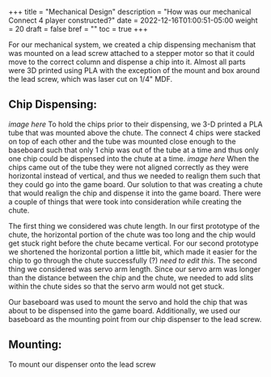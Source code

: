 +++
title = "Mechanical Design"
description = "How was our mechanical Connect 4 player constructed?"
date = 2022-12-16T01:00:51-05:00
weight = 20
draft = false
bref = ""
toc = true
+++

For our mechanical system, we created a chip dispensing mechanism that was mounted on a lead screw attached to a stepper motor so that it could move to the correct column and dispense a chip into it. Almost all parts were 3D printed using PLA with the exception of the mount and box around the lead screw, which was laser cut on 1/4" MDF.

## Chip Dispensing:
*image here*
To hold the chips prior to their dispensing, we 3-D printed a PLA tube that was mounted above the chute. The connect 4 chips were stacked on top of each other and the tube was mounted close enough to the baseboard such that only 1 chip was out of the tube at a time and thus only one chip could be dispensed into the chute at a time. 
*image here*
When the chips came out of the tube they were not aligned correctly as they were horizontal instead of vertical, and thus we needed to realign them such that they could go into the game board. Our solution to that was creating a chute that would realign the chip and dispense it into the game board. There were a couple of things that were took into consideration while creating the chute. 

The first thing we considered was chute length. In our first prototype of the chute, the horizontal portion of the chute was too long and the chip would get stuck right before the chute became vertical. For our second prototype we shortened the horizontal portion a little bit, which made it easier for the chip to go through the chute successfully (?) *need to edit this*. The second thing we considered was servo arm length. Since our servo arm was longer than the distance between the chip and the chute, we needed to add slits within the chute sides so that the servo arm would not get stuck. 

Our baseboard was used to mount the servo and hold the chip that was about to be dispensed into the game board. Additionally, we used our baseboard as the mounting point from our chip dispenser to the lead screw.

## Mounting: 
To mount our dispenser onto the lead screw 
